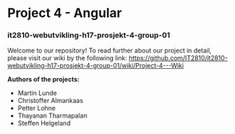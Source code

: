 # Project 4 - Angular
### it2810-webutvikling-h17-prosjekt-4-group-01
Welcome to our repository! To read further about our project in detail, 
please visit our wiki by the following link: https://github.com/IT2810/it2810-webutvikling-h17-prosjekt-4-group-01/wiki/Project-4---Wiki

**Authors of the projects:**
- Martin Lunde
- Christoffer Almankaas
- Petter Lohne
- Thayanan Tharmapalan
- Steffen Helgeland
